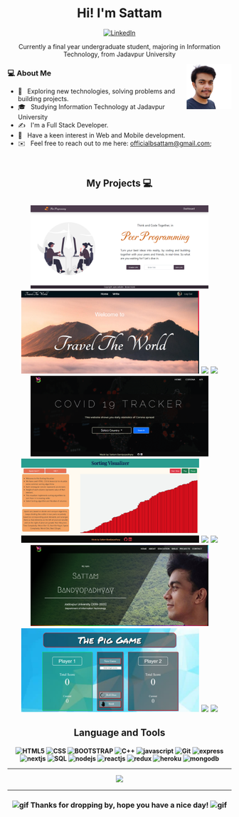 <p>
  <h1 align = "center"> Hi! I'm Sattam </h1>
</p>

<p align = "center">
  <a href = "https://www.linkedin.com/in/sattam-bandyopadhyay/"><img src="https://img.shields.io/badge/LinkedIn-0A66C2?style=for-the-badge&logo=linkedin&logoColor=white" alt="LinkedIn" /></a>
</p>

<p align="center">Currently a final year undergraduate student, majoring in Information Technology, from Jadavpur University</p>

<img src="https://github.com/bsattam/bsattam/blob/main/dp.jpeg" style="width:20%;" align="right"/>

### 💻 About Me

- 🤔 &nbsp; Exploring new technologies, solving problems and building projects.
- 🎓 &nbsp; Studying Information Technology at Jadavpur University
- ✍️ &nbsp; I'm a Full Stack Developer.
- 🧠 &nbsp; Have a keen interest in Web and Mobile development.
- ✉️ &nbsp; Feel free to reach out to me here: <officialbsattam@gmail.com>;
<br/>

<h2 align = "center"> My Projects 💻<h2>
<p align = "center">
  <img width = "400" src = "https://github.com/bsattam/bsattam/blob/main/peer-1.png" />
  <img width = "400" src = "https://github.com/bsattam/bsattam/blob/main/blog-1.png" />
  <a href = "https://github.com/bsattam/peer-programming"><img src = "https://github-readme-stats.vercel.app/api/pin/?username=bsattam&repo=peer-programming&theme=dark"/></a>
  <a href = "https://github.com/bsattam/travel-the-world-blog"><img src = "https://github-readme-stats.vercel.app/api/pin/?username=bsattam&repo=travel-the-world-blog&theme=dark"/></a>
  <img width = "400" src = "https://github.com/bsattam/bsattam/blob/main/cov-19-1.png" />
  <img width = "400" src = "https://github.com/bsattam/bsattam/blob/main/sorting-2.png" />
  <a href = "https://github.com/bsattam/Covid-19-Tracker"><img src = "https://github-readme-stats.vercel.app/api/pin/?username=bsattam&repo=Covid-19-Tracker&theme=dark"/></a>
  <a href = "https://github.com/bsattam/Sorting-Algorithm-Visualizer"><img src = "https://github-readme-stats.vercel.app/api/pin/?username=bsattam&repo=Sorting-Algorithm-Visualizer&theme=dark"/></a>
  <img width = "400" src = "https://github.com/bsattam/bsattam/blob/main/portfolio%201.png" />
  <img width = "400" src = "https://github.com/bsattam/bsattam/blob/main/pig-game.png" />
  <a href = "https://github.com/bsattam/Portfolio"><img src = "https://github-readme-stats.vercel.app/api/pin/?username=bsattam&repo=Portfolio&theme=dark"/></a>
  <a href = "https://github.com/bsattam/PigGame"><img src = "https://github-readme-stats.vercel.app/api/pin/?username=bsattam&repo=PigGame&theme=dark"/></a>
</p>
 

<h2 align="center">Language and Tools<h4>
 <p align="center">
   <img src="https://cdn.jsdelivr.net/gh/devicons/devicon/icons/html5/html5-plain-wordmark.svg" alt="HTML5" width="40" height="40"/>
   <img src="https://cdn.jsdelivr.net/gh/devicons/devicon/icons/css3/css3-original.svg" alt="CSS" width="40" height="40" />
   <img src="https://cdn.jsdelivr.net/gh/devicons/devicon/icons/bootstrap/bootstrap-plain.svg" alt="BOOTSTRAP" width="40" height="40"/>
   <img src="https://cdn.jsdelivr.net/gh/devicons/devicon/icons/cplusplus/cplusplus-plain.svg" alt="C++" width="40" height="40"/>
   <img src="https://cdn.jsdelivr.net/gh/devicons/devicon/icons/javascript/javascript-plain.svg" alt="javascript" width="40" height="40"/>
   <img src="https://cdn.jsdelivr.net/gh/devicons/devicon/icons/git/git-original.svg" alt="Git" width="40" height="40"/>
   <img src="https://cdn.jsdelivr.net/gh/devicons/devicon/icons/express/express-original-wordmark.svg" alt="express" width="40" height="40"/>
   <img src="https://cdn.jsdelivr.net/gh/devicons/devicon/icons/nextjs/nextjs-original-wordmark.svg" alt="nextjs" width="40" height="40"/>
   <img src="https://cdn.jsdelivr.net/gh/devicons/devicon/icons/mysql/mysql-plain.svg" alt="SQL" width="40" height"40"/>
   <img src="https://cdn.jsdelivr.net/gh/devicons/devicon/icons/nodejs/nodejs-plain.svg" alt="nodejs" width="40" height="40"/>
   <img src="https://cdn.jsdelivr.net/gh/devicons/devicon/icons/react/react-original.svg" alt="reactjs" width="40" height="40"/>
   <img src="https://cdn.jsdelivr.net/gh/devicons/devicon/icons/redux/redux-original.svg" alt="redux" width="40" height="40"/>
   <img src="https://cdn.jsdelivr.net/gh/devicons/devicon/icons/heroku/heroku-original.svg" alt="heroku" width="40" height="40"/>
   <img src="https://cdn.jsdelivr.net/gh/devicons/devicon/icons/mongodb/mongodb-plain-wordmark.svg" alt="mongodb" width="40" height="40"/>
 </p>

---

<p align="center">
  <img src="https://github-readme-stats.vercel.app/api/top-langs/?username=bsattam&theme=dark&show_icons=true">
</p>
  
--- 
<h3 align="center"><img src="https://res.cloudinary.com/practicaldev/image/fetch/s--Map9cAA0--/c_limit%2Cf_auto%2Cfl_progressive%2Cq_auto%2Cw_880/https://docs.google.com/uc%3Fexport%3Ddownload%26id%3D166Ecq6uBl61U14OUlkHOHIBv2ArKoumJ" alt="gif" width="45" height="45" />    Thanks for dropping by, hope you have a nice day! <img src="https://media.giphy.com/media/MeIucAjPKoA120R7sN/giphy.gif" alt="gif" width="45" height="45"> <h3>
